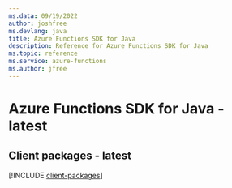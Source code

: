 ```yaml
---
ms.data: 09/19/2022
author: joshfree
ms.devlang: java
title: Azure Functions SDK for Java
description: Reference for Azure Functions SDK for Java
ms.topic: reference
ms.service: azure-functions
ms.author: jfree
---
```

# Azure Functions SDK for Java - latest

## Client packages - latest
[!INCLUDE [client-packages](functions-client-index.md)]